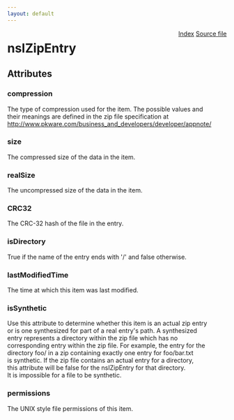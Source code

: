 ```yaml
---
layout: default
---
```

<div class='links' style='float:right'><a href="../index.html">Index</a>
<a href="http://dxr.mozilla.org/mozilla-central/source/modules/libjar/nsIZipReader.idl">Source file</a>
</div>

# nsIZipEntry #

## Attributes ##

### compression ###
  
The type of compression used for the item.  The possible values and  
their meanings are defined in the zip file specification at  
http://www.pkware.com/business_and_developers/developer/appnote/  
  

### size ###
  
The compressed size of the data in the item.  
  

### realSize ###
  
The uncompressed size of the data in the item.  
  

### CRC32 ###
  
The CRC-32 hash of the file in the entry.  
  

### isDirectory ###
  
True if the name of the entry ends with '/' and false otherwise.  
  

### lastModifiedTime ###
  
The time at which this item was last modified.  
  

### isSynthetic ###
  
Use this attribute to determine whether this item is an actual zip entry  
or is one synthesized for part of a real entry's path.  A synthesized  
entry represents a directory within the zip file which has no  
corresponding entry within the zip file.  For example, the entry for the  
directory foo/ in a zip containing exactly one entry for foo/bar.txt  
is synthetic.  If the zip file contains an actual entry for a directory,  
this attribute will be false for the nsIZipEntry for that directory.  
It is impossible for a file to be synthetic.  
  

### permissions ###
  
The UNIX style file permissions of this item.  
  
